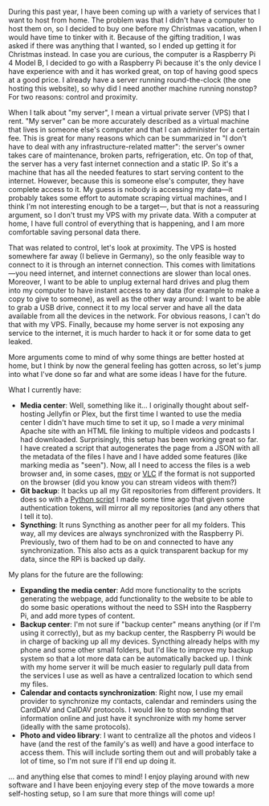 <!-- title: New home server -->
<!-- slug: new-home-server -->
<!-- categories: Decentralization, Self-hosting -->
<!-- date: 2021-03-03T18:39:00Z -->

During this past year, I have been coming up with a variety of services that I
want to host from home. The problem was that I didn't have a computer to host
them on, so I decided to buy one before my Christmas vacation, when I would have
time to tinker with it. Because of the gifting tradition, I was asked if there
was anything that I wanted, so I ended up getting it for Christmas instead. In
case you are curious, the computer is a Raspberry Pi 4 Model B, I decided to go
with a Raspberry Pi because it's the only device I have experience with and it
has worked great, on top of having good specs at a good price. I already have a
server running round-the-clock (the one hosting this website), so why did I need
another machine running nonstop? For two reasons: control and proximity.

When I talk about "my server", I mean a virtual private server (VPS) that I
rent. "My server" can be more accurately described as a virtual machine that
lives in someone else's computer and that I can administer for a certain fee.
This is great for many reasons which can be summarized in "I don't have to deal
with any infrastructure-related matter": the server's owner takes care of
maintenance, broken parts, refrigeration, etc. On top of that, the server has a
very fast internet connection and a static IP. So it's a machine that has all
the needed features to start serving content to the internet. However, because
this is someone else's computer, they have complete access to it. My guess is
nobody is accessing my data—it probably takes some effort to automate scraping
virtual machines, and I think I'm not interesting enough to be a target—, but
that is not a reassuring argument, so I don't trust my VPS with my private data.
With a computer at home, I have full control of everything that is happening,
and I am more comfortable saving personal data there.

That was related to control, let's look at proximity. The VPS is hosted
somewhere far away (I believe in Germany), so the only feasible way to connect
to it is through an internet connection. This comes with limitations—you need
internet, and internet connections are slower than local ones. Moreover, I want
to be able to unplug external hard drives and plug them into my computer to have
instant access to any data (for example to make a copy to give to someone), as
well as the other way around: I want to be able to grab a USB drive, connect it
to my local server and have all the data available from all the devices in the
network. For obvious reasons, I can't do that with my VPS. Finally, because my
home server is not exposing any service to the internet, it is much harder to
hack it or for some data to get leaked.

More arguments come to mind of why some things are better hosted at home, but I
think by now the general feeling has gotten across, so let's jump into what I've
done so far and what are some ideas I have for the future.

What I currently have:

- **Media center**: Well, something like it... I originally thought about
  self-hosting Jellyfin or Plex, but the first time I wanted to use the media
  center I didn't have much time to set it up, so I made a *very* minimal Apache
  site with an HTML file linking to multiple videos and podcasts I had
  downloaded. Surprisingly, this setup has been working great so far. I have
  created a script that autogenerates the page from a JSON with all the metadata
  of the files I have and I have added some features (like marking media as
  "seen"). Now, all I need to access the files is a web browser and, in some
  cases, [mpv][] or [VLC][] if the format is not supported on the browser (did
  you know you can stream videos with them?)
- **Git backup**: It backs up all my Git repositories from different providers.
  It does so with a [Python script][gb] I made some time ago that given some
  authentication tokens, will mirror all my repositories (and any others that
  I tell it to).
- **Syncthing**: It runs Syncthing as another peer for all my folders. This way,
  all my devices are always synchronized with the Raspberry Pi. Previously, two
  of them had to be on and connected to have any synchronization. This also acts
  as a quick transparent backup for my data, since the RPi is backed up daily.

My plans for the future are the following:

- **Expanding the media center**: Add more functionality to the scripts
  generating the webpage, add functionality to the website to be able to do some
  basic operations without the need to SSH into the Raspberry Pi, and add more
  types of content.
- **Backup center**: I'm not sure if "backup center" means anything (or if I'm
  using it correctly), but as my backup center, the Raspberry Pi would be in
  charge of backing up all my devices. Syncthing already helps with my phone and
  some other small folders, but I'd like to improve my backup system so that a
  lot more data can be automatically backed up. I think with my home server it
  will be much easier to regularly pull data from the services I use as well as
  have a centralized location to which send my files.
- **Calendar and contacts synchronization**: Right now, I use my email provider
  to synchronize my contacts, calendar and reminders using the CardDAV and
  CalDAV protocols. I would like to stop sending that information online and
  just have it synchronize with my home server (ideally with the same
  protocols).
- **Photo and video library**: I want to centralize all the photos and videos I
  have (and the rest of the family's as well) and have a good interface to
  access them. This will include sorting them out and will probably take a lot
  of time, so I'm not sure if I'll end up doing it.

... and anything else that comes to mind! I enjoy playing around with new
software and I have been enjoying every step of the move towards a more
self-hosting setup, so I am sure that more things will come up!


[mpv]: <https://mpv.io> "mpv"
[VLC]: <https://www.videolan.org> "VLC"
[gb]: <https://git.oscarbenedito.com/git-backup/> "git-backup — git.oscarbenedito.com"
